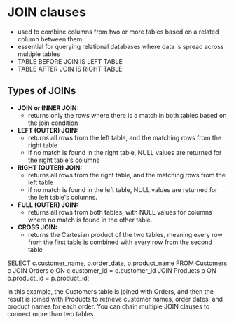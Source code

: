 # JOIN clauses
- used to combine columns from two or more tables based on a related column between them
- essential for querying relational databases where data is spread across multiple tables
- TABLE BEFORE JOIN IS LEFT TABLE
- TABLE AFTER JOIN IS RIGHT TABLE

## Types of JOINs
- **JOIN or INNER JOIN:**
    - returns only the rows where there is a match in both tables based on the join condition
- **LEFT (OUTER) JOIN:** 
    - returns all rows from the left table, and the matching rows from the right table
    - if no match is found in the right table, NULL values are returned for the right table's columns
- **RIGHT (OUTER) JOIN:**
    - returns all rows from the right table, and the matching rows from the left table
    - if no match is found in the left table, NULL values are returned for the left table's columns.
- **FULL (OUTER) JOIN:**
    - returns all rows from both tables, with NULL values for columns where no match is found in the other table.
- **CROSS JOIN:**
    - returns the Cartesian product of the two tables, meaning every row from the first table is combined with every row from the second table


SELECT c.customer_name, o.order_date, p.product_name
FROM Customers c
JOIN Orders o ON c.customer_id = o.customer_id
JOIN Products p ON o.product_id = p.product_id;


In this example, the Customers table is joined with Orders, and then the result is joined with Products to retrieve customer names, order dates, and product names for each order. You can chain multiple JOIN clauses to connect more than two tables.